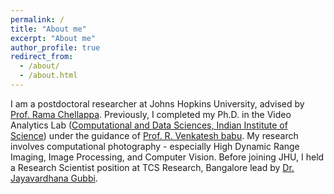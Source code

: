 ```yaml
---
permalink: /
title: "About me"
excerpt: "About me"
author_profile: true
redirect_from: 
  - /about/
  - /about.html
---
```


I am a postdoctoral researcher at Johns Hopkins University, advised by [Prof. Rama Chellappa](https://engineering.jhu.edu/ece/faculty/rama-chellappa/). Previously, I completed my Ph.D. in the Video Analytics Lab ([Computational and Data Sciences, Indian Institute of Science](http://cds.iisc.ac.in/)) under the guidance of [Prof. R. Venkatesh babu](http://cds.iisc.ac.in/faculty/venky/). My research involves computational photography - especially High Dynamic Range Imaging, Image Processing, and Computer Vision. Before joining JHU, I held a Research Scientist position at TCS Research, Bangalore lead by [Dr. Jayavardhana Gubbi](https://scholar.google.com.au/citations?user=Ec2g4ewAAAAJ&hl=en). 

